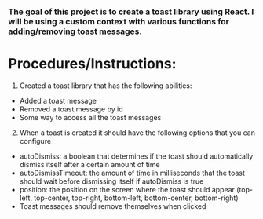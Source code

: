 ### The goal of this project is to create a toast library using React. I will be using a custom context with various functions for adding/removing toast messages.

# Procedures/Instructions: 
1. Created a toast library that has the following abilities:
-  Added a toast message
-  Removed a toast message by id
-  Some way to access all the toast messages
2. When a toast is created it should have the following options that you can configure
- autoDismiss: a boolean that determines if the toast should automatically dismiss itself after a certain amount of time
- autoDismissTimeout: the amount of time in milliseconds that the toast should wait before dismissing itself if autoDismiss is true
- position: the position on the screen where the toast should appear (top-left, top-center, top-right, bottom-left, bottom-center, bottom-right)
- Toast messages should remove themselves when clicked